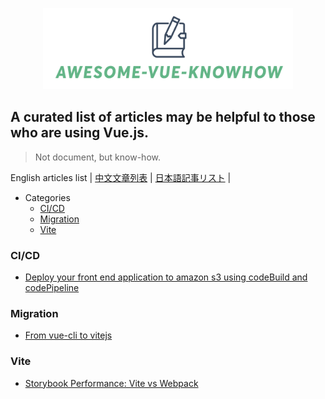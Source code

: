 <p align="center">
<img src="awesome-vue-knowhow.png"  width="400"/ />
</p>

## A curated list of articles may be helpful to those who are using Vue.js.

> Not document, but know-how.

English articles list | [中文文章列表](./README.cn.md) | [日本語記事リスト](./README.jp.md) |

- Categories
  - [CI/CD](###CI/CD)
  - [Migration](###Migration)
  - [Vite](###Vite)

### CI/CD
- [Deploy your front end application to amazon s3 using codeBuild and codePipeline](https://towardsaws.com/deploy-your-front-end-application-to-amazon-s3-using-codebuild-and-codepipeline-25c64572ffc6)

### Migration
- [From vue-cli to vitejs](https://medium.com/nerd-for-tech/from-vue-cli-to-vitejs-648d2f5e031d)

### Vite
- [Storybook Performance: Vite vs Webpack](https://storybook.js.org/blog/storybook-performance-from-webpack-to-vite/)


